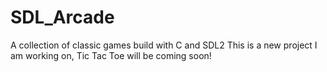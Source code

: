 # SDL_Arcade
A collection of classic games build with C and SDL2
This is a new project I am working on, Tic Tac Toe will be coming soon!
